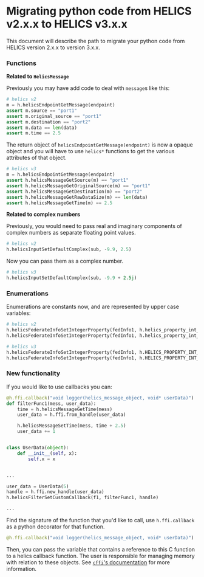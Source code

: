 # Migrating python code from HELICS v2.x.x to HELICS v3.x.x

This document will describe the path to migrate your python code from HELICS version 2.x.x to version 3.x.x.

### Functions

**Related to `HelicsMessage`**

Previously you may have add code to deal with `message`s like this:

```python
# helics v2
m = h.helicsEndpointGetMessage(endpoint)
assert m.source == "port1"
assert m.original_source == "port1"
assert m.destination == "port2"
assert m.data == len(data)
assert m.time == 2.5
```

The return object of `helicsEndpointGetMessage(endpoint)` is now a opaque object and you will have to use `helics*` functions to get the various attributes of that object.

```python
# helics v3
m = h.helicsEndpointGetMessage(endpoint)
assert h.helicsMessageGetSource(m) == "port1"
assert h.helicsMessageGetOriginalSource(m) == "port1"
assert h.helicsMessageGetDestination(m) == "port2"
assert h.helicsMessageGetRawDataSize(m) == len(data)
assert h.helicsMessageGetTime(m) == 2.5
```

**Related to complex numbers**

Previously, you would need to pass real and imaginary components of complex numbers as separate floating point values.

```python
# helics v2
h.helicsInputSetDefaultComplex(sub, -9.9, 2.5)
```

Now you can pass them as a complex number.

```python
# helics v3
h.helicsInputSetDefaultComplex(sub, -9.9 + 2.5j)
```

### Enumerations

Enumerations are constants now, and are represented by upper case variables:

```python
# helics v2
h.helicsFederateInfoSetIntegerProperty(fedInfo1, h.helics_property_int_log_level, 1)
h.helicsFederateInfoSetIntegerProperty(fedInfo1, h.helics_property_int_max_iterations, 100)
```

```python
# helics v3
h.helicsFederateInfoSetIntegerProperty(fedInfo1, h.HELICS_PROPERTY_INT_LOG_LEVEL, 1)
h.helicsFederateInfoSetIntegerProperty(fedInfo1, h.HELICS_PROPERTY_INT_MAX_ITERATIONS, 100)
```

### New functionality

If you would like to use callbacks you can:

```python
@h.ffi.callback("void logger(helics_message_object, void* userData)")
def filterFunc1(mess, user_data):
    time = h.helicsMessageGetTime(mess)
    user_data = h.ffi.from_handle(user_data)

    h.helicsMessageSetTime(mess, time + 2.5)
    user_data += 1


class UserData(object):
    def __init__(self, x):
        self.x = x


...

user_data = UserData(5)
handle = h.ffi.new_handle(user_data)
h.helicsFilterSetCustomCallback(f1, filterFunc1, handle)

...
```

Find the signature of the function that you'd like to call, use `h.ffi.callback` as a python decorator for that function.

```python
@h.ffi.callback("void logger(helics_message_object, void* userData)")
```

Then, you can pass the variable that contains a reference to this C function to a helics callback function.
The user is responsible for managing memory with relation to these objects.
See [`cffi`'s documentation](https://cffi.readthedocs.io/en/latest/using.html#callbacks-old-style) for more information.

